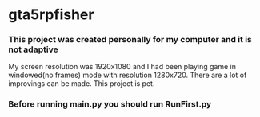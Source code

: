 # gta5rpfisher
<h3>This project was created personally for my computer and it is not adaptive</h3>
My screen resolution was 1920x1080 and I had been playing game in windowed(no frames) mode with resolution 1280x720.
There are a lot of improvings can be made. This project is pet.
<h3>Before running main.py you should run RunFirst.py</h3>
